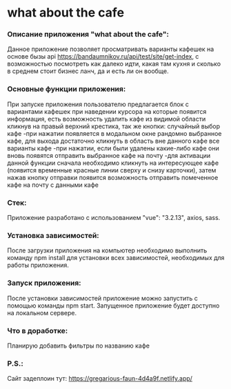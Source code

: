 # what about the cafe

### Описание приложения "what about the cafe":

Данное приложение позволяет просматривать варианты кафешек на основе бызы api https://bandaumnikov.ru/api/test/site/get-index, с возможностью посмотреть как далеко идти, какая там кухня и сколько в среднем стоит бизнес ланч, да и есть ли он вообще.

### Основные функции приложения:

При запуске приложения пользователю предлагается блок с вариантами кафешек при наведении курсора на которые появится информация, есть возможность удалить кафе из видимой области кликнув на правый верхний крестика, так же кнопки:
случайный выбор кафе -при нажатии появляется в модальном окне рандомно выбранное кафе, для выхода достаточно кликнуть в область вне данного кафе
все варианты кафе -при нажатии, если были удалены какие-либо кафе они вновь появятся
отправить выбранное кафе на почту -для активации данной функции сначала необходимо кликнуть на интересующее кафе (появится временные красные линии сверху и снизу карточки), затем нажав кнопку отправки появится возможность отправить помеченное кафе на почту с данными кафе

### Стек:

Приложение разработано с использованием "vue": "3.2.13", axios, sass.

### Установка зависимостей:

После загрузки приложения на компьютер необходимо выполнить команду npm install для установки всех зависимостей, необходимых для работы приложения.

### Запуск приложения:

После установки зависимостей приложение можно запустить с помощью команды npm start. Запущенное приложение будет доступно на локальном сервере.

### Что в доработке:

Планирую добавить фильтры по названию кафе

### P.S.:

Сайт задеплоин тут: https://gregarious-faun-4d4a9f.netlify.app/
